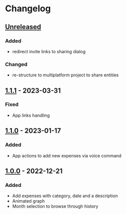 # Changelog

## [Unreleased]
### Added
- redirect invite links to sharing dialog

### Changed
- re-structure to multiplatform project to share entities



## [1.1.1] - 2023-03-31
### Fixed
- App links handling



## [1.1.0] - 2023-01-17
### Added
- App actions to add new expenses via voice command



## [1.0.0] - 2022-12-21
### Added
- Add expenses with category, date and a description
- Animated graph
- Month selection to browse through history



[unreleased]: https://github.com/thebino/DailyExpenses/compare/1.1.1...HEAD
[1.1.1]: https://github.com/thebino/DailyExpenses/compare/1.1.0...1.1.1
[1.1.0]: https://github.com/thebino/DailyExpenses/compare/1.0.0...1.1.0
[1.0.0]: https://github.com/thebino/DailyExpenses/releases/tag/1.0.0
